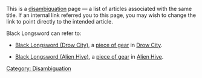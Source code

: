 This is a [disambiguation](:Category:_Disambiguation "wikilink") page —
a list of articles associated with the same title. If an internal link
referred you to this page, you may wish to change the link to point
directly to the intended article.

Black Longsword can refer to:

-   [Black Longsword (Drow
    City)](Black_Longsword_(Drow_City) "wikilink"), a [piece of
    gear](:Category:Melee_Weapons "wikilink") in [Drow
    City](:Category:_Drow_City "wikilink").

<!-- -->

-   [Black Longsword (Alien
    Hive)](Black_Longsword_(Alien_Hive) "wikilink"), a [piece of
    gear](:Category:Melee_Weapons "wikilink") in [Alien
    Hive](:Category:_Alien_Hive "wikilink").

[Category: Disambiguation](Category:_Disambiguation "wikilink")
